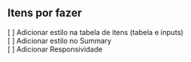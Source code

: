 ## Itens por fazer

[ ] Adicionar estilo na tabela de itens (tabela e inputs)  
[ ] Adicionar estilo no Summary  
[ ] Adicionar Responsividade  
